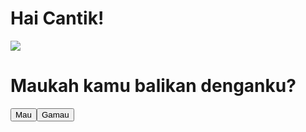<html>
    <body>
        <title>For You</title>
        <h1>Hai Cantik!</h1>
        <img src="https://c.tenor.com/Z8ezUHZzcLoAAAAC/love.gif"/>
        <h1>Maukah kamu balikan denganku?</h1>
        <button id="btn_mau" onclick="alert('I LOVE YOU CANTIK🧚🏻')">Mau</button>
        <button id="btn_gamau" onclick="gamau(this)" style="position: absolute;">Gamau</button>
    </body>
    <script>
        function gamau(id){
            var mau = document.getElementById("btn_mau");
            var i = Math.floor(Math.random() * 300) + 1;
            var j = Math.floor(Math.random() * 100) + mau.offsetTop;
            id.style.left = i + "px";
            id.style.top = j + "px";
        }
    </script>
</html>
